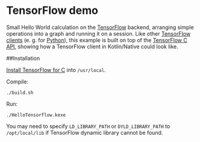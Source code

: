 # TensorFlow demo

Small Hello World calculation on the [TensorFlow](https://www.tensorflow.org/) backend, 
arranging simple operations into a graph and running it on a session.
Like other [TensorFlow clients](https://www.tensorflow.org/extend/language_bindings) 
(e. g. for [Python](https://github.com/tensorflow/tensorflow/tree/master/tensorflow/python/client)), 
this example is built on top of the 
[TensorFlow C API](https://github.com/tensorflow/tensorflow/blob/r1.1/tensorflow/c/c_api.h), 
showing how a TensorFlow client in Kotlin/Native could look like.

##Installation

[Install TensorFlow for C](https://www.tensorflow.org/versions/r1.1/install/install_c) into `/usr/local`.

Compile:

    ./build.sh

Run:

    ./HelloTensorflow.kexe

You may need to specify `LD_LIBRARY_PATH` or `DYLD_LIBRARY_PATH` to `/opt/local/lib` if TensorFlow dynamic library cannot be found.
